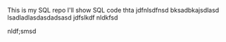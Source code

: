 This is my SQL repo
I'll show SQL code thta jdfnlsdfnsd
bksadbkajsdlasd
lsadladlasdasdadsasd
jdfslkdf
nldkfsd

nldf;smsd
